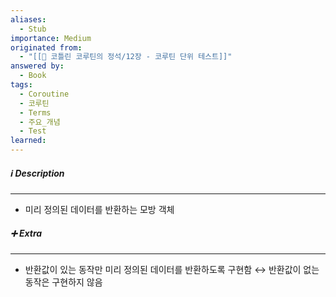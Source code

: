 ```yaml
---
aliases:
  - Stub
importance: Medium
originated from:
  - "[[📘 코틀린 코루틴의 정석/12장 - 코루틴 단위 테스트]]"
answered by:
  - Book
tags:
  - Coroutine
  - 코루틴
  - Terms
  - 주요_개념
  - Test
learned:
---
```

##### ℹ️ Description
---
- 미리 정의된 데이터를 반환하는 모방 객체

##### ➕ Extra
---
- 반환값이 있는 동작만 미리 정의된 데이터를 반환하도록 구현함
  ↔ 반환값이 없는 동작은 구현하지 않음
